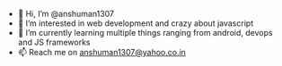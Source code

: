 - 👋 Hi, I’m @anshuman1307
- 👀 I’m interested in web development and crazy about javascript
- 🌱 I’m currently learning multiple things ranging from android, devops and JS frameworks
- 📫 Reach me on anshuman1307@yahoo.co.in 

<!---
anshuman1307/anshuman1307 is a ✨ special ✨ repository because its `README.md` (this file) appears on your GitHub profile.
You can click the Preview link to take a look at your changes.
--->
